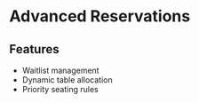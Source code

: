 # Advanced Reservations

## Features
- Waitlist management
- Dynamic table allocation
- Priority seating rules
